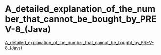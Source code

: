 # A_detailed_explanation_of_the_number_that_cannot_be_bought_by_PREV-8_(Java)
[A_detailed_explanation_of_the_number_that_cannot_be_bought_by_PREV-8_(Java)](https://aiwithcloud.com/2022/09/14/a_detailed_explanation_of_the_number_that_cannot_be_bought_by_prev_8_java/)